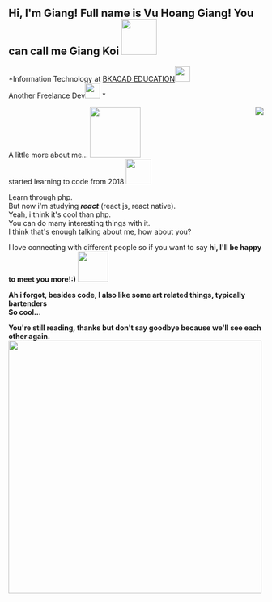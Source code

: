 ## Hi, I'm Giang! Full name is Vu Hoang Giang! You can call me Giang Koi <img src="https://media4.giphy.com/media/3tbLcf70VzqrlD1Zh6/giphy.webp?cid=ecf05e47o79u5we3ufjs2m9sfznum8hy6l7wr99kzfz15ehx&rid=giphy.webp&ct=s" width="70">
<p>*Information Technology at <a href="https://www.bkacad.com/" target="_blank">BKACAD EDUCATION</a><img src="https://media2.giphy.com/media/12Lt1KWHowKtKo/200w.webp?cid=ecf05e47a8rxc2s9heq5j07r9w2oy3u7j0u69cz1kzs71qwm&rid=200w.webp&ct=g" width="30"></br>Another Freelance Dev<img src="https://media.giphy.com/media/WUlplcMpOCEmTGBtBW/giphy.gif" width="30"> 
*</p>
<img align="right" src="https://media0.giphy.com/media/wGEymBvo6FUlR9bbda/200w.webp?cid=ecf05e47rsevdblopy854yg2lv7diycrgjt3h8avq81clia1&rid=200w.webp&ct=g">
<div> A little more about me... <img src="https://media1.giphy.com/media/1zKdxGDrWBhgJAQ3rk/200.webp?cid=ecf05e47nzze6lospsne0ge5entk3syyh96micfvs9ctof2p&rid=200.webp&ct=g" width="100"> </div>
<div>started learning to code from 2018 <img src="https://media4.giphy.com/media/SRlfK5a2d85nT06pWM/200w.webp?cid=ecf05e47v7rxj8kzckgqiy9t2z5wfx40fjhhwupsnv6p2f3q&rid=200w.webp&ct=ts" width="50"/></div>
<p>
  Learn through php.</br>
  But now i'm studying <i><strong>react</strong></i> (react js, react native).</br>
  Yeah, i think it's cool than php.</br>
  You can do many interesting things with it.</br>
  I think that's enough talking about me, how about you?
</p>
<div>I love connecting with different people</b> so if you want to say <b>hi, I'll be happy to meet you more!:) <img src="https://media.giphy.com/media/LnQjpWaON8nhr21vNW/giphy.gif" width="60"></div>
<p>
  Ah i forgot, besides code, I also like some art related things, typically bartenders</br>
  So cool...
</p>
You're still reading, thanks but don't say goodbye because we'll see each other again.</br>
<img width="500" src="https://media1.giphy.com/media/iMQFBpo3H4p9UsHCpO/200w.webp?cid=ecf05e47po7gayln9ap4tlzvt7n3eggtsi5hhdw7mpssua9z&rid=200w.webp&ct=g">
<!---
Giang-git/Giang-git is a ✨ special ✨ repository because its `README.md` (this file) appears on your GitHub profile.
You can click the Preview link to take a look at your changes.
--->
